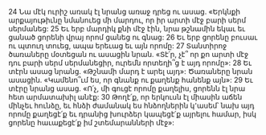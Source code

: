 24 Նա մէկ ուրիշ առակ էլ նրանց առաջ դրեց ու ասաց. «Երկնքի արքայութիւնը նմանուեց մի մարդու, որ իր արտի մէջ բարի սերմ սերմանեց: 25 Եւ երբ մարդիկ քնի մէջ էին, նրա թշնամին եկաւ եւ ցանած ցորենի վրայ որոմ ցանեց ու գնաց: 26 Եւ երբ ցորենը բուսաւ ու պտուղ տուեց, ապա երեւաց եւ այն որոմը: 27 Տանտիրոջ ծառաները մօտեցան ու ասացին նրան. «Տէ՛ր, չէ՞ որ քո արտի մէջ դու բարի սերմ սերմանեցիր, ուրեմն որտեղի՞ց է այդ որոմը»: 28 Եւ տէրն ասաց նրանց. «Թշնամի մարդ է արել այդ»: Ծառաները նրան ասացին. «Կամենո՞ւմ ես, որ գնանք ու քաղենք հանենք այն»: 29 Եւ տէրը նրանց ասաց. «Ո՛չ, մի գուցէ որոմը քաղելիս, ցորենն էլ նրա հետ արմատախիլ անէք: 30 Թողէ՛ք, որ երկուսն էլ միասին աճեն մինչեւ հունձը, եւ հնձի ժամանակ ես հնձողներին կ՚ասեմ՝ նախ այդ որոմը քաղեցէ՛ք եւ դրանից խուրձեր կապեցէ՛ք այրելու համար, իսկ ցորենը հաւաքեցէ՛ք իմ շտեմարանների մէջ»:
